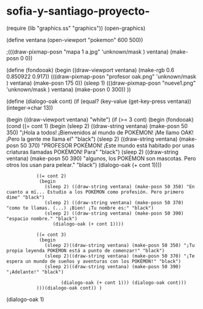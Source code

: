 # sofia-y-santiago-proyecto-
(require (lib "graphics.ss" "graphics"))
(open-graphics)

 
 
(define ventana (open-viewport "pokemon" 600 500))


;(((draw-pixmap-posn "mapa 1 a.jpg" 'unknown/mask ) ventana) (make-posn 0 0))

(define (fondooak)
(begin
((draw-viewport ventana) (make-rgb 0.6 0.850922 0.917))
(((draw-pixmap-posn "profesor oak.png" 'unknown/mask ) ventana) (make-posn 175 0)) (sleep 1)
(((draw-pixmap-posn "nueve1.png" 'unknown/mask ) ventana) (make-posn 0 300))
  ))

(define (dialogo-oak cont)
 (if (equal? (key-value (get-key-press ventana)) (integer->char 13))
                        
  (begin ((draw-viewport ventana) "white")
  (if (>= 3 cont)
      (begin (fondooak)
             (cond
               ((= cont 1)
                (begin
                  (sleep 2) ((draw-string ventana) (make-posn 50 350) "¡Hola a todos! ¡Bienvenidos al mundo de POKÉMON! ¡Me llamo OAK! ¡Pero la gente me llama el" "black")
                  (sleep 2) ((draw-string ventana) (make-posn 50 370) "PROFESOR POKÉMON! ¡Este mundo está habitado por unas criaturas llamadas POKÉMON! Para" "black")
                  (sleep 2) ((draw-string ventana) (make-posn 50 390) "algunos, los POKÉMON son mascotas. Pero otros los usan para pelear." "black")
                     (dialogo-oak (+ cont 1))))

               ((= cont 2)
                (begin
                  (sleep 2) ((draw-string ventana) (make-posn 50 350) "En cuanto a mí... Estudio a los POKÉMON como profesión. Pero primero dime" "black")
                  (sleep 2) ((draw-string ventana) (make-posn 50 370) "como te llamas. (...) ¡Bien! ¡Tu nombre es:" "black")
                  (sleep 2) ((draw-string ventana) (make-posn 50 390) "espacio nombre." "black")
                     (dialogo-oak (+ cont 1))))

               ((= cont 3)
                (begin
                  (sleep 2)((draw-string ventana) (make-posn 50 350) "¡Tu propia leyenda POKÉMON está a punto de comenzar!" "black")
                  (sleep 2)((draw-string ventana) (make-posn 50 370) "¡Te espera un mundo de sueños y aventuras con los POKÉMON!" "black")
                  (sleep 2)((draw-string ventana) (make-posn 50 390) "¡Adelante!" "black")
                     
                        (dialogo-oak (+ cont 1))) (dialogo-oak cont)))
               )))(dialogo-oak cont)) )


 (dialogo-oak 1)
